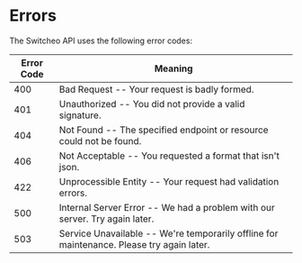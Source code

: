 # Errors

The Switcheo API uses the following error codes:

Error Code | Meaning
---------- | -------
400 | Bad Request -- Your request is badly formed.
401 | Unauthorized -- You did not provide a valid signature.
404 | Not Found -- The specified endpoint or resource could not be found.
406 | Not Acceptable -- You requested a format that isn't json.
422 | Unprocessible Entity -- Your request had validation errors.
500 | Internal Server Error -- We had a problem with our server. Try again later.
503 | Service Unavailable -- We're temporarily offline for maintenance. Please try again later.
